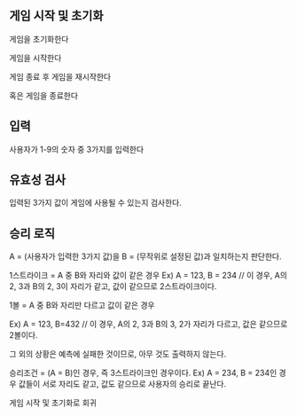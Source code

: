 ## 게임 시작 및 초기화

게임을 초기화한다

게임을 시작한다

게임 종료 후 게임을 재시작한다

혹은 게임을 종료한다

## 입력

사용자가 1-9의 숫자 중 3가지를 입력한다

## 유효성 검사

입력된 3가지 값이 게임에 사용될 수 있는지 검사한다.

## 승리 로직

A = (사용자가 입력한 3가지 값)을 B = (무작위로 설정된 값)과 일치하는지 판단한다.

1스트라이크 = A 중 B와 자리와 값이 같은 경우 
Ex) A = 123, B = 234 // 이 경우, A의 2, 3과 B의 2, 3이 자리가 같고, 값이 같으므로 2스트라이크이다.

1볼 = A 중 B와 자리만 다르고 값이 같은 경우

Ex) A = 123, B=432 // 이 경우, A의 2, 3과 B의 3, 2가 자리가 다르고, 값은 같으므로 2볼이다.

그 외의 상황은 예측에 실패한 것이므로, 아무 것도 출력하지 않는다.

승리조건 = (A = B)인 경우, 즉 3스트라이크인 경우이다.
Ex) A = 234, B = 234인 경우 값들이 서로 자리도 같고, 값도 같으므로 사용자의 승리로 끝난다.

게임 시작 및 초기화로 회귀


